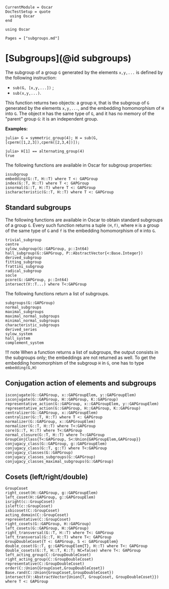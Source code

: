 ```@meta
CurrentModule = Oscar
DocTestSetup = quote
  using Oscar
end
```

```@setup oscar
using Oscar
```

```@contents
Pages = ["subgroups.md"]
```

# [Subgroups](@id subgroups)

The subgroup of a group `G` generated by the elements `x,y,...` is defined by the following instruction:

* `sub(G, [x,y,...])` ;
* `sub(x,y,...)`.

This function returns two objects: a group `H`, that is the subgroup of `G` generated by the elements `x,y,...`, and the embedding homomorphism of `H` into `G`. The object `H` has the same type of `G`, and it has no memory of the "parent" group `G`: it is an independent group.

  **Examples:**
```jldoctest
julia> G = symmetric_group(4); H = sub(G,[cperm([1,2,3]),cperm([2,3,4])]);

julia> H[1] == alternating_group(4)
true
```
The following functions are available in Oscar for subgroup properties:
```@docs
issubgroup
embedding(G::T, H::T) where T <: GAPGroup
index(G::T, H::T) where T <: GAPGroup
isnormal(G::T, H::T) where T <: GAPGroup
ischaracteristic(G::T, H::T) where T <: GAPGroup
```

## Standard subgroups

The following functions are available in Oscar to obtain standard subgroups of a group `G`. Every such function returns a tuple `(H,f)`, where `H` is a group of the same type of `G` and `f` is the embedding homomorphism of `H` into `G`.

```@docs
trivial_subgroup
centre
sylow_subgroup(G::GAPGroup, p::Int64)
hall_subgroup(G::GAPGroup, P::AbstractVector{<:Base.Integer})
derived_subgroup
fitting_subgroup
frattini_subgroup
radical_subgroup
socle
pcore(G::GAPGroup, p::Int64)
intersect(V::T...) where T<:GAPGroup
```

The following functions return a list of subgroups.

```@docs
subgroups(G::GAPGroup)
normal_subgroups
maximal_subgroups
maximal_normal_subgroups
minimal_normal_subgroups
characteristic_subgroups
derived_series
sylow_system
hall_system
complement_system
```

!!! note
    When a function returns a list of subgroups, the output consists in the subgroups only; the embeddings are not returned as well. To get the embedding homomorphism of the subgroup `H` in `G`, one has to type `embedding(G,H)`


## Conjugation action of elements and subgroups

```@docs
isconjugate(G::GAPGroup, x::GAPGroupElem, y::GAPGroupElem)
isconjugate(G::GAPGroup, H::GAPGroup, K::GAPGroup)
representative_action(G::GAPGroup, x::GAPGroupElem, y::GAPGroupElem)
representative_action(G::GAPGroup, H::GAPGroup, K::GAPGroup)
centralizer(G::GAPGroup, x::GAPGroupElem)
centralizer(G::T, H::T) where T <: GAPGroup
normalizer(G::GAPGroup, x::GAPGroupElem)
normalizer(G::T, H::T) where T<:GAPGroup
core(G::T, H::T) where T<:GAPGroup
normal_closure(G::T, H::T) where T<:GAPGroup
GroupConjClass{T<:GAPGroup, S<:Union{GAPGroupElem,GAPGroup}}
conjugacy_class(G::GAPGroup, g::GAPGroupElem)
conjugacy_class(G::T, g::T) where T<:GAPGroup
conjugacy_classes(G::GAPGroup)
conjugacy_classes_subgroups(G::GAPGroup)
conjugacy_classes_maximal_subgroups(G::GAPGroup)
```


## Cosets (left/right/double)

```@docs
GroupCoset
right_coset(H::GAPGroup, g::GAPGroupElem)
left_coset(H::GAPGroup, g::GAPGroupElem)
isright(c::GroupCoset)
isleft(c::GroupCoset)
isbicoset(C::GroupCoset)
acting_domain(C::GroupCoset)
representative(C::GroupCoset)
right_cosets(G::GAPGroup, H::GAPGroup)
left_cosets(G::GAPGroup, H::GAPGroup)
right_transversal(G::T, H::T) where T<: GAPGroup
left_transversal(G::T, H::T) where T<: GAPGroup
GroupDoubleCoset{T <: GAPGroup, S <: GAPGroupElem}
double_coset(G::T, g::GAPGroupElem{T}, H::T) where T<: GAPGroup
double_cosets(G::T, H::T, K::T; NC=false) where T<: GAPGroup
left_acting_group(C::GroupDoubleCoset)
right_acting_group(C::GroupDoubleCoset)
representative(C::GroupDoubleCoset)
order(C::Union{GroupCoset,GroupDoubleCoset})
Base.rand(C::Union{GroupCoset,GroupDoubleCoset})
intersect(V::AbstractVector{Union{T, GroupCoset, GroupDoubleCoset}}) where T <: GAPGroup
```
